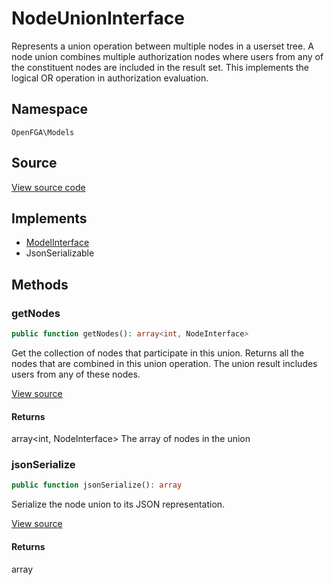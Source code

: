 # NodeUnionInterface

Represents a union operation between multiple nodes in a userset tree. A node union combines multiple authorization nodes where users from any of the constituent nodes are included in the result set. This implements the logical OR operation in authorization evaluation.

## Namespace
`OpenFGA\Models`

## Source
[View source code](https://github.com/evansims/openfga-php/blob/main/src/Models/NodeUnionInterface.php)

## Implements
* [ModelInterface](ModelInterface.md)
* JsonSerializable



## Methods
### getNodes


```php
public function getNodes(): array<int, NodeInterface>
```

Get the collection of nodes that participate in this union. Returns all the nodes that are combined in this union operation. The union result includes users from any of these nodes.

[View source](https://github.com/evansims/openfga-php/blob/main/src/Models/NodeUnionInterface.php#L26)


#### Returns
array&lt;int, NodeInterface&gt;
 The array of nodes in the union

### jsonSerialize


```php
public function jsonSerialize(): array
```

Serialize the node union to its JSON representation.

[View source](https://github.com/evansims/openfga-php/blob/main/src/Models/NodeUnionInterface.php#L34)


#### Returns
array

